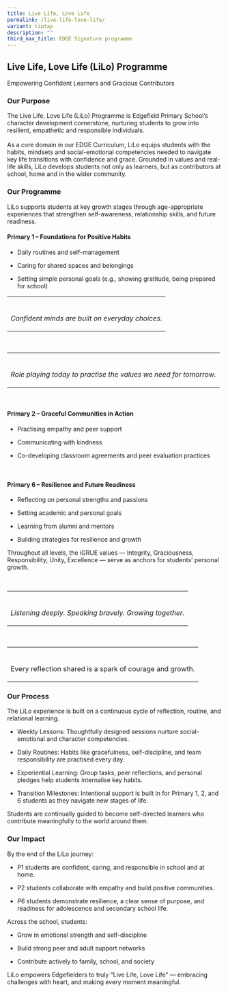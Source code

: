 ```yaml
---
title: Live Life, Love Life
permalink: /live-life-love-life/
variant: tiptap
description: ""
third_nav_title: EDGE Signature programme
---
```

<h2>Live Life, Love Life (LiLo) Programme</h2>
<p>Empowering Confident Learners and Gracious Contributors</p>
<h3>Our Purpose</h3>
<p>The Live Life, Love Life (LiLo) Programme is Edgefield Primary School’s
character development cornerstone, nurturing students to grow into resilient,
empathetic and responsible individuals.
<br>
<br>As a core domain in our EDGE Curriculum, LiLo equips students with the
habits, mindsets and social-emotional competencies needed to navigate key
life transitions with confidence and grace. Grounded in values and real-life
skills, LiLo develops students not only as learners, but as contributors
at school, home and in the wider community.</p>
<p></p>
<h3>Our Programme</h3>
<p>LiLo supports students at key growth stages through age-appropriate experiences
that strengthen self-awareness, relationship skills, and future readiness.</p>
<p></p>
<h4>Primary 1 – Foundations for Positive Habits</h4>
<ul data-tight="true" class="tight">
<li>
<p>Daily routines and self-management</p>
</li>
<li>
<p>Caring for shared spaces and belongings</p>
</li>
<li>
<p>Setting simple personal goals (e.g., showing gratitude, being prepared
for school)</p>
</li>
</ul>
<table style="minWidth: 25px">
<colgroup>
<col>
</colgroup>
<tbody>
<tr>
<td rowspan="1" colspan="1">
<p></p>
</td>
</tr>
<tr>
<td rowspan="1" colspan="1">
<p><em>Confident minds are built on everyday choices.</em>
</p>
</td>
</tr>
</tbody>
</table>
<p>&nbsp;</p>
<table style="minWidth: 25px">
<colgroup>
<col>
</colgroup>
<tbody>
<tr>
<td rowspan="1" colspan="1">
<p></p>
</td>
</tr>
<tr>
<td rowspan="1" colspan="1">
<p><em>Role playing today to practise the values we need for tomorrow.</em>
</p>
</td>
</tr>
</tbody>
</table>
<p>&nbsp;</p>
<h4>Primary 2 – Graceful Communities in Action</h4>
<ul data-tight="true" class="tight">
<li>
<p>Practising empathy and peer support</p>
</li>
<li>
<p>Communicating with kindness</p>
</li>
<li>
<p>Co-developing classroom agreements and peer evaluation practices</p>
</li>
</ul>
<p>&nbsp;</p>
<h4>Primary 6 – Resilience and Future Readiness</h4>
<ul data-tight="true" class="tight">
<li>
<p>Reflecting on personal strengths and passions</p>
</li>
<li>
<p>Setting academic and personal goals</p>
</li>
<li>
<p>Learning from alumni and mentors</p>
</li>
<li>
<p>Building strategies for resilience and growth</p>
</li>
</ul>
<p>Throughout all levels, the iGRUE values — Integrity, Graciousness, Responsibility,
Unity, Excellence — serve as anchors for students’ personal growth.</p>
<p>&nbsp;</p>
<table style="minWidth: 25px">
<colgroup>
<col>
</colgroup>
<tbody>
<tr>
<td rowspan="1" colspan="1">
<p></p>
</td>
</tr>
<tr>
<td rowspan="1" colspan="1">
<p><em>Listening deeply. Speaking bravely. Growing together.</em>
</p>
</td>
</tr>
</tbody>
</table>
<p>&nbsp;</p>
<table style="minWidth: 25px">
<colgroup>
<col>
</colgroup>
<tbody>
<tr>
<td rowspan="1" colspan="1">
<p></p>
</td>
</tr>
<tr>
<td rowspan="1" colspan="1">
<p>Every reflection shared is a spark of courage and growth.</p>
</td>
</tr>
</tbody>
</table>
<p></p>
<h3>Our Process</h3>
<p>The LiLo experience is built on a continuous cycle of reflection, routine,
and relational learning.</p>
<ul data-tight="true" class="tight">
<li>
<p>Weekly Lessons: Thoughtfully designed sessions nurture social-emotional
and character competencies.</p>
</li>
<li>
<p>Daily Routines: Habits like gracefulness, self-discipline, and team responsibility
are practised every day.</p>
</li>
<li>
<p>Experiential Learning: Group tasks, peer reflections, and personal pledges
help students internalise key habits.</p>
</li>
<li>
<p>Transition Milestones: Intentional support is built in for Primary 1,
2, and 6 students as they navigate new stages of life.</p>
</li>
</ul>
<p>Students are continually guided to become self-directed learners who contribute
meaningfully to the world around them.</p>
<p></p>
<h3>Our Impact</h3>
<p>By the end of the LiLo journey:</p>
<ul data-tight="true" class="tight">
<li>
<p>P1 students are confident, caring, and responsible in school and at home.</p>
</li>
<li>
<p>P2 students collaborate with empathy and build positive communities.</p>
</li>
<li>
<p>P6 students demonstrate resilience, a clear sense of purpose, and readiness
for adolescence and secondary school life.</p>
</li>
</ul>
<p></p>
<p>Across the school, students:</p>
<ul data-tight="true" class="tight">
<li>
<p>Grow in emotional strength and self-discipline</p>
</li>
<li>
<p>Build strong peer and adult support networks</p>
</li>
<li>
<p>Contribute actively to family, school, and society</p>
</li>
</ul>
<p></p>
<p>LiLo empowers Edgefielders to truly “Live Life, Love Life” — embracing
challenges with heart, and making every moment meaningful.</p>